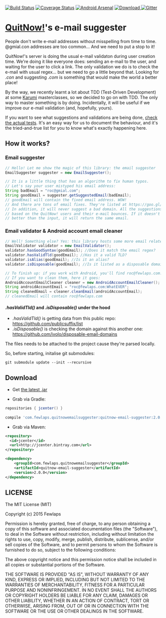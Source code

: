 [![Build Status](https://travis-ci.org/Fewlaps/quitnow-email-suggester.svg?branch=master)](https://travis-ci.org/Fewlaps/quitnow-email-suggester)
[![Coverage Status](https://coveralls.io/repos/Fewlaps/quitnow-email-suggester/badge.svg?branch=master&service=github)](https://coveralls.io/github/Fewlaps/quitnow-email-suggester?branch=master)
[![Android Arsenal](https://img.shields.io/badge/Android%20Arsenal-quitnow--email--suggester-green.svg?style=flat)](https://android-arsenal.com/details/1/2465)
[![Download](https://api.bintray.com/packages/fewlaps/maven/quitnow-email-suggester/images/download.svg) ](https://bintray.com/fewlaps/maven/quitnow-email-suggester/_latestVersion)
[![Gitter](https://badges.gitter.im/Join%20Chat.svg)](https://gitter.im/Fewlaps/quitnow-email-suggester?utm_source=badge&utm_medium=badge&utm_campaign=pr-badge)

# [QuitNow!](http://quitnowapp.com)'s e-mail suggester
People don't write e-mail addresses without misspelling from time to time. @gmial.con addresses are too common... And we need to put a stop to it!

QuitNow!'s server is doing the usual e-mail validaton during user creation time. We're doing it like everyone does: sending an e-mail to the user, and waiting for the user to click a link. The only validation we do is to check the e-mail with usual regex... but we need to go a little beyond that. Looking for *.con* and suggesting *.com* is something that would make the world a better place!

By the way, we recently learnt a lot about TDD (Test-Driven Development) at some [Karumi](https://github.com/Karumi) masterclasses, so we decided to go on with TDD. The only way to master something is by doing. Incidentally, it will be useful if we improve our e-mail validation (and, hopefully, yours).

If you want to see what suggestions and validations are being done, <a href="https://github.com/Fewlaps/quitnow-email-suggester/tree/master/src/test/java/com/fewlaps/quitnowemailsuggester">check the actual tests</a>. It's an easy way for us to document the behaviour, and it's the tried-and-true list for you to know what's exactly happening here.

## How it works?

### Email suggester
```java
// Hello! Let me show the magic of this library: the email suggester
EmailSuggester suggester = new EmailSuggester();

// It is a little thing that has an algorithm to fix human typos.
// Let's say your user mistyped his email address:
String badEmail = "roc@gmial.com";
String goodEmail = suggester.getSuggestedEmail(badEmail);
// goodEmail will contain the fixed email address. WOW!
// And there are tons of email fixes. They're listed at https://goo.gl/IF52EV
// In addition, it will never suggest a bad domain. All the suggestions are written one by one,
// based on the QuitNow! users and their e-mail bounces. If it doesn't know nothing
// better than the input, it will return the same email.
```

### Email validator & Android account email cleaner
```java
// Well! Something else? Yes: this library hosts some more email related things
EmailValidator validator = new EmailValidator();
validator.hasGoodSyntax(goodEmail); //Does it match the email regex?
validator.hasValidTld(goodEmail); //Has it a valid TLD?
validator.isAlias(goodEmail); //Is it an alias?
validator.isDisposable(goodEmail); //Is it listed as a disposable domain?

// To finish up: if you work with Android, you'll find roc@fewlaps.com:WhatEVER emails
// If you want to clean them, here it goes:
AndroidAccountEmailCleaner cleaner = new AndroidAccountEmailCleaner();
String androidAccountEmail = "roc@fewlaps.com:WhatEVER";
String cleanedEmail = cleaner.cleanEmail(androidAccountEmail);
// cleanedEmail will contain roc@fewlaps.com
```


#### *.hasValidTld()* and *.isDisposable()* under the hood
- *.hasValidTld()* is getting data from this public repo: https://github.com/publicsuffix/list
- *.isDisposable()* is checking the domain against this another one: https://github.com/ivolo/disposable-email-domains

The files needs to be attached to the project cause they're parsed locally.

So, before starting, initalise git submodules:

```
git submodule update --init --recursive
```

## Download

* Get <a href="https://github.com/Fewlaps/quitnow-email-suggester/releases/download/v2.0.0/quitnow-email-suggester-2.0.0.jar">the latest .jar</a> 

* Grab via Gradle:
```groovy
repositories { jcenter() }
    
compile 'com.fewlaps.quitnowemailsuggester:quitnow-email-suggester:2.0.0'
```
* Grab via Maven:
```xml
<repository>
  <id>jcenter</id>
  <url>http://jcenter.bintray.com</url>
</repository>

<dependency>
    <groupId>com.fewlaps.quitnowemailsuggester</groupId>
    <artifactId>quitnow-email-suggester</artifactId>
    <version>2.0.0</version>
</dependency>
```

## LICENSE

The MIT License (MIT)

Copyright (c) 2015 Fewlaps

Permission is hereby granted, free of charge, to any person obtaining a copy
of this software and associated documentation files (the "Software"), to deal
in the Software without restriction, including without limitation the rights
to use, copy, modify, merge, publish, distribute, sublicense, and/or sell
copies of the Software, and to permit persons to whom the Software is
furnished to do so, subject to the following conditions:

The above copyright notice and this permission notice shall be included in all
copies or substantial portions of the Software.

THE SOFTWARE IS PROVIDED "AS IS", WITHOUT WARRANTY OF ANY KIND, EXPRESS OR
IMPLIED, INCLUDING BUT NOT LIMITED TO THE WARRANTIES OF MERCHANTABILITY,
FITNESS FOR A PARTICULAR PURPOSE AND NONINFRINGEMENT. IN NO EVENT SHALL THE
AUTHORS OR COPYRIGHT HOLDERS BE LIABLE FOR ANY CLAIM, DAMAGES OR OTHER
LIABILITY, WHETHER IN AN ACTION OF CONTRACT, TORT OR OTHERWISE, ARISING FROM,
OUT OF OR IN CONNECTION WITH THE SOFTWARE OR THE USE OR OTHER DEALINGS IN THE
SOFTWARE.
